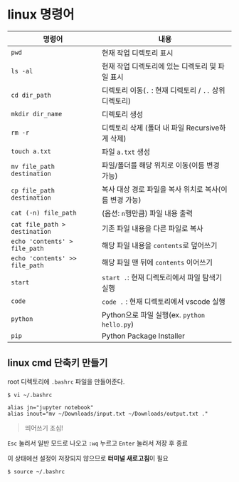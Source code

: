 # linux 명령어

| 명령어 | 내용 |
| ------ | ---- |
| `pwd` | 현재 작업 디렉토리 표시 |
| `ls -al` | 현재 작업 디렉토리에 있는 디렉토리 및 파일 표시 |
| `cd dir_path` | 디렉토리 이동(`.` : 현재 디렉토리 / `..` 상위 디렉토리) |
| `mkdir dir_name` | 디렉토리 생성 |
| `rm -r` | 디렉토리 삭제 (폴더 내 파일 Recursive하게 삭제) |
| `touch a.txt` | 파일 `a.txt` 생성 |
| `mv file_path destination` | 파일/폴더를 해당 위치로 이동(이름 변경 가능) |
| `cp file_path destination` | 복사 대상 경로 파일을 복사 위치로 복사(이름 변경 가능) |
| `cat (-n) file_path` | (옵션: `n`행만큼) 파일 내용 출력 |
| `cat file_path > destination` | 기존 파일 내용을 다른 파일로 복사 |
| `echo 'contents' > file_path` | 해당 파일 내용을 `contents`로 덮어쓰기 |
| `echo 'contents' >> file_path` | 해당 파일 맨 뒤에 `contents` 이어쓰기 |
| `start` | `start .`: 현재 디렉토리에서 파일 탐색기 실행 |
| `code` | `code .` : 현재 디렉토리에서 vscode 실행 |
| `python` | Python으로 파일 실행(ex. `python hello.py`) |
| `pip`  | Python Package Installer |



## linux cmd 단축키 만들기

root 디렉토리에 `.bashrc` 파일을 만들어준다.

```shell
$ vi ~/.bashrc
```

```vi
alias jn="jupyter notebook"
alias inout="mv ~/Downloads/input.txt ~/Downloads/output.txt ."
```

> 띄어쓰기 조심!

`Esc` 눌러서 일반 모드로 나오고 `:wq` 누르고 `Enter` 눌러서 저장 후 종료

이 상태에선 설정이 저장되지 않으므로 **터미널 새로고침**이 필요

```shell
$ source ~/.bashrc
```
